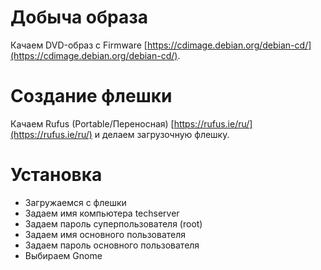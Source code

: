 # Добыча образа

 Качаем DVD-образ с Firmware [https://cdimage.debian.org/debian-cd/](https://cdimage.debian.org/debian-cd/).

 # Создание флешки

 Качаем Rufus (Portable/Переносная) [https://rufus.ie/ru/](https://rufus.ie/ru/) и делаем загрузочную флешку.

 # Установка

 - Загружаемся с флешки
 - Задаем имя компьютера techserver
 - Задаем пароль суперпользователя (root)
 - Задаем имя основного пользователя
 - Задаем пароль основного пользователя
 - Выбираем Gnome

